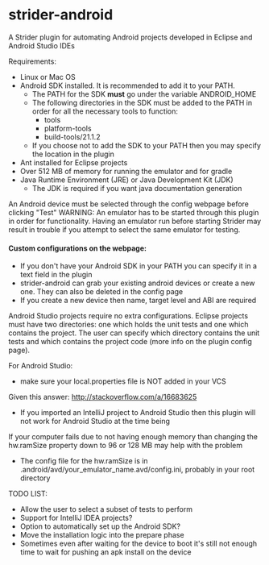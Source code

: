 # strider-android

A Strider plugin for automating Android projects developed in Eclipse and Android Studio IDEs

Requirements:
*  Linux or Mac OS
*  Android SDK installed. It is recommended to add it to your PATH.
   * The PATH for the SDK <b>must</b> go under the variable ANDROID_HOME
   * The following directories in the SDK must be added to the PATH in order for all the necessary tools to function:
      * tools
      * platform-tools
      * build-tools/21.1.2
   * If you choose not to add the SDK to your PATH then you may specify the location in the plugin
*  Ant installed for Eclipse projects
*  Over 512 MB of memory for running the emulator and for gradle
*  Java Runtime Environment (JRE) or Java Development Kit (JDK)
   * The JDK is required if you want java documentation generation


An Android device must be selected through the config webpage before clicking "Test"
WARNING: An emulator has to be started through this plugin in order for functionality. Having an emulator run before starting Strider may result in trouble if you attempt to select the same emulator for testing.

#### Custom configurations on the webpage:
*  If you don't have your Android SDK in your PATH you can specify it in a text field in the plugin
*  strider-android can grab your existing android devices or create a new one. They can also be deleted in the config page
*  If you create a new device then name, target level and ABI are required
 
Android Studio projects require no extra configurations. Eclipse projects must have two directories: one which holds the unit tests and one which contains the project. The user can specify which directory contains the unit tests and which contains the project code (more info on the plugin config page).

For Android Studio:
*  make sure your local.properties file is NOT added in your VCS

Given this answer: http://stackoverflow.com/a/16683625
*  If you imported an IntelliJ project to Android Studio then this plugin will not work for Android Studio at the time being

If your computer fails due to not having enough memory than changing the hw.ramSize property down to 96 or 128 MB may help with the problem
*  The config file for the hw.ramSize is in .android/avd/your_emulator_name.avd/config.ini, probably in your root directory

TODO LIST: 
*  Allow the user to select a subset of tests to perform
*  Support for IntelliJ IDEA projects?
*  Option to automatically set up the Android SDK?
*  Move the installation logic into the prepare phase
*  Sometimes even after waiting for the device to boot it's still not enough time to wait for pushing an apk install on the device